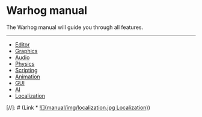 # Warhog manual

The Warhog manual will guide you through all features.

---
* [Editor](../editor)
* [Graphics](../graphics)
* [Audio](../audio)
* [Physics](../physics)
* [Scripting](../scripting)
* [Animation](../animation)
* [GUI](../gui)
* [AI](../ai)
* [Localization](../localization)





[//]: # (Link * [![](manual/img/localization.jpg Localization)](localization))